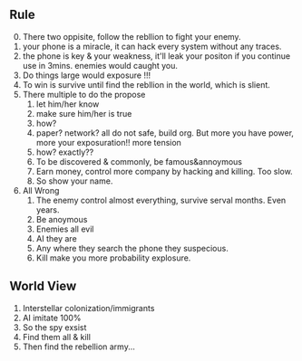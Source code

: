 ## Rule
0. There two oppisite, follow the rebllion to fight your enemy.
1. your phone is a miracle, it can hack every system without any traces.
2. the phone is key & your weakness, it'll leak your positon if you continue use in 3mins. enemies would caught you.
3. Do things large would exposure !!!
4. To win is survive until find the rebllion in the world, which is slient.
5. There multiple to do the propose
    1. let him/her know
    2. make sure him/her is true
    3. how?
    4. paper? network? all do not safe, build org. But more you have power, more your exposuration!! more tension
    5. how? exactly??
    6. To be discovered & commonly, be famous&annoymous
    7. Earn money, control more company by hacking and killing. Too slow.
    8. So show your name.
6. All Wrong
    1. The enemy control almost everything, survive serval months. Even years.
    2. Be anoymous
    3. Enemies all evil
    4. AI they are
    5. Any where they search the phone they suspecious.
    6. Kill make you more probability explosure.

## World View
1. Interstellar colonization/immigrants
2. AI imitate 100%
3. So the spy exsist
4. Find them all & kill
5. Then find the rebellion army...